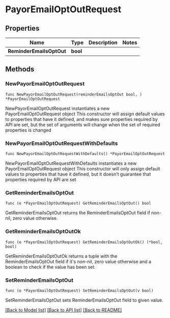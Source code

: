 # PayorEmailOptOutRequest

## Properties

Name | Type | Description | Notes
------------ | ------------- | ------------- | -------------
**ReminderEmailsOptOut** | **bool** |  | 

## Methods

### NewPayorEmailOptOutRequest

`func NewPayorEmailOptOutRequest(reminderEmailsOptOut bool, ) *PayorEmailOptOutRequest`

NewPayorEmailOptOutRequest instantiates a new PayorEmailOptOutRequest object
This constructor will assign default values to properties that have it defined,
and makes sure properties required by API are set, but the set of arguments
will change when the set of required properties is changed

### NewPayorEmailOptOutRequestWithDefaults

`func NewPayorEmailOptOutRequestWithDefaults() *PayorEmailOptOutRequest`

NewPayorEmailOptOutRequestWithDefaults instantiates a new PayorEmailOptOutRequest object
This constructor will only assign default values to properties that have it defined,
but it doesn't guarantee that properties required by API are set

### GetReminderEmailsOptOut

`func (o *PayorEmailOptOutRequest) GetReminderEmailsOptOut() bool`

GetReminderEmailsOptOut returns the ReminderEmailsOptOut field if non-nil, zero value otherwise.

### GetReminderEmailsOptOutOk

`func (o *PayorEmailOptOutRequest) GetReminderEmailsOptOutOk() (*bool, bool)`

GetReminderEmailsOptOutOk returns a tuple with the ReminderEmailsOptOut field if it's non-nil, zero value otherwise
and a boolean to check if the value has been set.

### SetReminderEmailsOptOut

`func (o *PayorEmailOptOutRequest) SetReminderEmailsOptOut(v bool)`

SetReminderEmailsOptOut sets ReminderEmailsOptOut field to given value.



[[Back to Model list]](../README.md#documentation-for-models) [[Back to API list]](../README.md#documentation-for-api-endpoints) [[Back to README]](../README.md)


